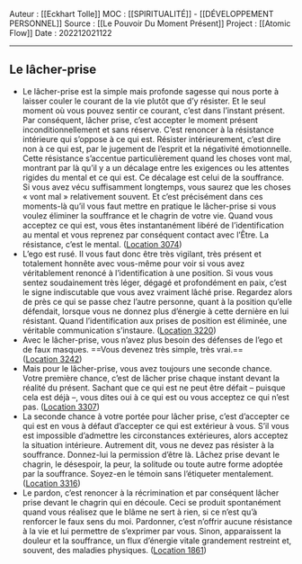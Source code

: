 Auteur : [[Eckhart Tolle]]
MOC : [[SPIRITUALITÉ]] - [[DÉVELOPPEMENT PERSONNEL]]
Source : [[Le Pouvoir Du Moment Présent]]
Project : [[Atomic Flow]]
Date : 202212021122
***

## Le lâcher-prise
- Le lâcher-prise est la simple mais profonde sagesse qui nous porte à laisser couler le courant de la vie plutôt que d’y résister. Et le seul moment où vous pouvez sentir ce courant, c’est dans l’instant présent. Par conséquent, lâcher prise, c’est accepter le moment présent inconditionnellement et sans réserve. C’est renoncer à la résistance intérieure qui s’oppose à ce qui est. Résister intérieurement, c’est dire non à ce qui est, par le jugement de l’esprit et la négativité émotionnelle. Cette résistance s’accentue particulièrement quand les choses vont mal, montrant par là qu’il y a un décalage entre les exigences ou les attentes rigides du mental et ce qui est. Ce décalage est celui de la souffrance. Si vous avez vécu suffisamment longtemps, vous saurez que les choses « vont mal » relativement souvent. Et c’est précisément dans ces moments-là qu’il vous faut mettre en pratique le lâcher-prise si vous voulez éliminer la souffrance et le chagrin de votre vie. Quand vous acceptez ce qui est, vous êtes instantanément libéré de l’identification au mental et vous reprenez par conséquent contact avec l’Être. La résistance, c’est le mental. ([Location 3074](https://readwise.io/to_kindle?action=open&asin=B00UETMHG2&location=3074))
- L’ego est rusé. II vous faut donc être très vigilant, très présent et totalement honnête avec vous-même pour voir si vous avez véritablement renoncé à l’identification à une position. Si vous vous sentez soudainement très léger, dégagé et profondément en paix, c’est le signe indiscutable que vous avez vraiment lâché prise. Regardez alors de près ce qui se passe chez l’autre personne, quant à la position qu’elle défendait, lorsque vous ne donnez plus d’énergie à cette dernière en lui résistant. Quand l’identification aux prises de position est éliminée, une véritable communication s’instaure. ([Location 3220](https://readwise.io/to_kindle?action=open&asin=B00UETMHG2&location=3220))
- Avec le lâcher-prise, vous n’avez plus besoin des défenses de l’ego et de faux masques. ==Vous devenez très simple, très vrai.== ([Location 3242](https://readwise.io/to_kindle?action=open&asin=B00UETMHG2&location=3242))
- Mais pour le lâcher-prise, vous avez toujours une seconde chance. Votre première chance, c’est de lâcher prise chaque instant devant la réalité du présent. Sachant que ce qui est ne peut être défait – puisque cela est déjà –, vous dites oui à ce qui est ou vous acceptez ce qui n’est pas. ([Location 3307](https://readwise.io/to_kindle?action=open&asin=B00UETMHG2&location=3307))
- La seconde chance à votre portée pour lâcher prise, c’est d’accepter ce qui est en vous à défaut d’accepter ce qui est extérieur à vous. S’il vous est impossible d’admettre les circonstances extérieures, alors acceptez la situation intérieure. Autrement dit, vous ne devez pas résister à la souffrance. Donnez-lui la permission d’être là. Lâchez prise devant le chagrin, le désespoir, la peur, la solitude ou toute autre forme adoptée par la souffrance. Soyez-en le témoin sans l’étiqueter mentalement. ([Location 3316](https://readwise.io/to_kindle?action=open&asin=B00UETMHG2&location=3316))
- Le pardon, c’est renoncer à la récrimination et par conséquent lâcher prise devant le chagrin qui en découle. Ceci se produit spontanément quand vous réalisez que le blâme ne sert à rien, si ce n’est qu’à renforcer le faux sens du moi. Pardonner, c’est n’offrir aucune résistance à la vie et lui permettre de s’exprimer par vous. Sinon, apparaissent la douleur et la souffrance, un flux d’énergie vitale grandement restreint et, souvent, des maladies physiques. ([Location 1861](https://readwise.io/to_kindle?action=open&asin=B00UETMHG2&location=1861))